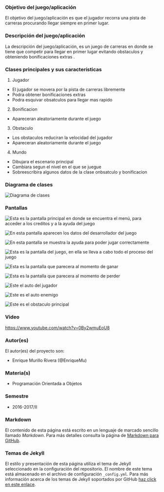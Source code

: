 ### Objetivo del juego/aplicación
El objetivo del juego/aplicación es que el jugador recorra una pista de carreras procurando llegar siempre en primer lugar.

### Descripción del juego/aplicación
La descripción del juego/aplicación, es un juego de carreras en donde se tiene que competir para llegar en primer lugar evitando obstaculos y obteniendo bonificaciones extras .

### Clases principales y sus características
1. Jugador
* El jugador se movera por la pista de carreras libremente
* Podra obtener bonificaciones extras
* Podra esquivar obsatculos para llegar mas rapido

2. Bonificacion
* Apareceran aleatoriamente durante el juego

3. Obstaculo
* Los obstaculos reduciran la velocidad del jugador
* Apareceran aleatoriamente durante el juego

4. Mundo
* Dibujara el escenario principal
* Cambiara segun el nivel en el que se juegue
* Sobreescribira algunos datos de la clase onbsatculo y bonificacion

### Diagrama de clases
![Diagrama de clases](/Imagenes/ProyectoTopGear.png)

### Pantallas
![Esta es la pantalla principal en donde se encuentra el menú, para acceder a los creditos y a la ayuda del juego](https://raw.githubusercontent.com/acominf/TopGear/master/Imagenes/principal.jpg)

![En esta pantalla aparecen los datos del desarrollador del juego](https://raw.githubusercontent.com/acominf/TopGear/master/Imagenes/creditos.jpg)

![En esta pantalla se muestra la ayuda para poder jugar correctamente](https://raw.githubusercontent.com/acominf/TopGear/master/Imagenes/ayuda.jpg)

![Esta es la pantalla del juego, en ella se lleva a cabo todo el proceso del juego](https://raw.githubusercontent.com/acominf/TopGear/master/Imagenes/jugando.jpg)

![Esta es la pantalla que parecera al momento de ganar](https://raw.githubusercontent.com/acominf/TopGear/master/Imagenes/Ganaste.png)

![Esta es la pantalla que parecera al momento de perder](https://raw.githubusercontent.com/acominf/TopGear/master/Imagenes/Perdido1.png)

![Este el auto del jugador](https://raw.githubusercontent.com/acominf/TopGear/master/Imagenes/auto.png)

![Este es el auto enemigo](https://raw.githubusercontent.com/acominf/TopGear/master/Imagenes/auto2n.png)

![Este es el obstaculo principal](https://raw.githubusercontent.com/acominf/TopGear/master/Imagenes/piedra.png)

### Video
https://www.youtube.com/watch?v=0By2wmuEoU8

### Autor(es)
El autor(es) del proyecto son:
- Enrique Murillo Rivera (@EnriqueMu)

### Materia(s)
- Programación Orientada a Objetos

### Semestre
- 2016-2017/II

### Markdown
El contenido de esta página está escrito en un lenguaje de marcado sencillo llamado *Markdown*. Para más detalles consulta la página de [Markdown para GitHub](https://guides.github.com/features/mastering-markdown/).

### Temas de Jekyll
El estilo y presentación de esta página utiliza el tema de Jekyll seleccionado en la configuración del repositorio. El nombre de este tema está almacenado en el archivo de configuración `_config.yml`. Para más información acerca de los temas de Jekyll soportados por GitHub [haz click en este enlace](https://pages.github.com/themes/).
